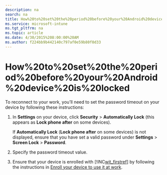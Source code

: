 ```yaml
---
description: na
search: na
title: How%20to%20set%20the%20period%20before%20your%20Android%20device%20is%20locked
ms.service: microsoft-intune
ms.tgt_pltfrm: na
ms.topic: article
ms.date: 4/30/2015%208:00:00%20AM
ms.author: f224bb9b442140c797af0e59b80f0d33
---
```

# How%20to%20set%20the%20period%20before%20your%20Android%20device%20is%20locked
To reconnect to your work, you’ll need to set the password timeout on your device by following these instructions:

1. In **Settings** on your device, click **Security** &gt; **Automatically Lock** (this appears as **Lock phone after** on some devices).

   If **Automatically Lock** (**Lock phone after** on some devices) is not displayed, ensure that you have set a valid password under **Settings** &gt; **Screen Lock** &gt; **Password**.

2. Specify the password timeout value.

3. Ensure that your device is enrolled with [!INC[wit_firstref](../Token/wit_firstref_md.md)] by following the instructions in [Enroll your device to use it at work](http://go.microsoft.com/fwlink/?LinkId=519071).

